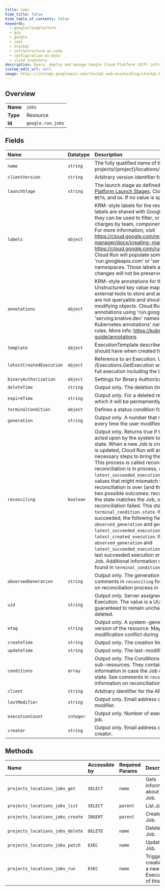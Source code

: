 ```yaml
---
title: jobs
hide_title: false
hide_table_of_contents: false
keywords:
  - googlecloudplatform
  - gcp
  - google
  - jobs
  - stackql
  - infrastructure-as-code
  - configuration-as-data
  - cloud inventory
description: Query, deploy and manage Google Cloud Platform (GCP) infrastructure and resources using SQL
custom_edit_url: null
image: https://storage.googleapis.com/stackql-web-assets/blog/stackql-blog-post-featured-image.png
---
```

  
    

## Overview
<table><tbody>
<tr><td><b>Name</b></td><td><code>jobs</code></td></tr>
<tr><td><b>Type</b></td><td>Resource</td></tr>
<tr><td><b>Id</b></td><td><code>google.run.jobs</code></td></tr>
</tbody></table>

## Fields
| Name | Datatype | Description |
|:-----|:---------|:------------|
| `name` | `string` | The fully qualified name of this Job. Format: projects/{project}/locations/{location}/jobs/{job} |
| `clientVersion` | `string` | Arbitrary version identifier for the API client. |
| `launchStage` | `string` | The launch stage as defined by [Google Cloud Platform Launch Stages](https://cloud.google.com/terms/launch-stages). Cloud Run supports `ALPHA`, `BETA`, and `GA`. If no value is specified, GA is assumed. |
| `labels` | `object` | KRM-style labels for the resource. User-provided labels are shared with Google's billing system, so they can be used to filter, or break down billing charges by team, component, environment, state, etc. For more information, visit https://cloud.google.com/resource-manager/docs/creating-managing-labels or https://cloud.google.com/run/docs/configuring/labels Cloud Run will populate some labels with 'run.googleapis.com' or 'serving.knative.dev' namespaces. Those labels are read-only, and user changes will not be preserved. |
| `annotations` | `object` | KRM-style annotations for the resource. Unstructured key value map that may be set by external tools to store and arbitrary metadata. They are not queryable and should be preserved when modifying objects. Cloud Run will populate some annotations using 'run.googleapis.com' or 'serving.knative.dev' namespaces. This field follows Kubernetes annotations' namespacing, limits, and rules. More info: https://kubernetes.io/docs/user-guide/annotations |
| `template` | `object` | ExecutionTemplate describes the data an execution should have when created from a template. |
| `latestCreatedExecution` | `object` | Reference to an Execution. Use /Executions.GetExecution with the given name to get full execution including the latest status. |
| `binaryAuthorization` | `object` | Settings for Binary Authorization feature. |
| `deleteTime` | `string` | Output only. The deletion time. |
| `expireTime` | `string` | Output only. For a deleted resource, the time after which it will be permamently deleted. |
| `terminalCondition` | `object` | Defines a status condition for a resource. |
| `generation` | `string` | Output only. A number that monotonically increases every time the user modifies the desired state. |
| `reconciling` | `boolean` | Output only. Returns true if the Job is currently being acted upon by the system to bring it into the desired state. When a new Job is created, or an existing one is updated, Cloud Run will asynchronously perform all necessary steps to bring the Job to the desired state. This process is called reconciliation. While reconciliation is in process, `observed_generation` and `latest_succeeded_execution`, will have transient values that might mismatch the intended state: Once reconciliation is over (and this field is false), there are two possible outcomes: reconciliation succeeded and the state matches the Job, or there was an error, and reconciliation failed. This state can be found in `terminal_condition.state`. If reconciliation succeeded, the following fields will match: `observed_generation` and `generation`, `latest_succeeded_execution` and `latest_created_execution`. If reconciliation failed, `observed_generation` and `latest_succeeded_execution` will have the state of the last succeeded execution or empty for newly created Job. Additional information on the failure can be found in `terminal_condition` and `conditions`. |
| `observedGeneration` | `string` | Output only. The generation of this Job. See comments in `reconciling` for additional information on reconciliation process in Cloud Run. |
| `uid` | `string` | Output only. Server assigned unique identifier for the Execution. The value is a UUID4 string and guaranteed to remain unchanged until the resource is deleted. |
| `etag` | `string` | Output only. A system-generated fingerprint for this version of the resource. May be used to detect modification conflict during updates. |
| `createTime` | `string` | Output only. The creation time. |
| `updateTime` | `string` | Output only. The last-modified time. |
| `conditions` | `array` | Output only. The Conditions of all other associated sub-resources. They contain additional diagnostics information in case the Job does not reach its desired state. See comments in `reconciling` for additional information on reconciliation process in Cloud Run. |
| `client` | `string` | Arbitrary identifier for the API client. |
| `lastModifier` | `string` | Output only. Email address of the last authenticated modifier. |
| `executionCount` | `integer` | Output only. Number of executions created for this job. |
| `creator` | `string` | Output only. Email address of the authenticated creator. |
## Methods
| Name | Accessible by | Required Params | Description |
|:-----|:--------------|:----------------|:------------|
| `projects_locations_jobs_get` | `SELECT` | `name` | Gets information about a Job. |
| `projects_locations_jobs_list` | `SELECT` | `parent` | List Jobs. |
| `projects_locations_jobs_create` | `INSERT` | `parent` | Create a Job. |
| `projects_locations_jobs_delete` | `DELETE` | `name` | Deletes a Job. |
| `projects_locations_jobs_patch` | `EXEC` | `name` | Updates a Job. |
| `projects_locations_jobs_run` | `EXEC` | `name` | Triggers creation of a new Execution of this Job. |
